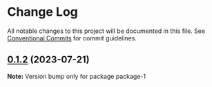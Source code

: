 # Change Log

All notable changes to this project will be documented in this file.
See [Conventional Commits](https://conventionalcommits.org) for commit guidelines.

## [0.1.2](https://github.com/facu1995/librery-npm/compare/v0.1.1...v0.1.2) (2023-07-21)

**Note:** Version bump only for package package-1
